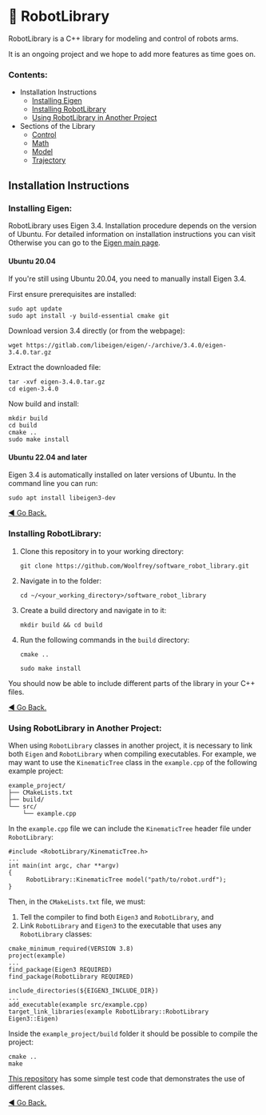 # :robot: RobotLibrary

RobotLibrary is a C++ library for modeling and control of robots arms.

It is an ongoing project and we hope to add more features as time goes on.

### Contents:
- Installation Instructions
     - [Installing Eigen](#installing-eigen)
     - [Installing RobotLibrary](#installing-robotlibrary)
     - [Using RobotLibrary in Another Project](#using-robotlibrary-in-another-project)
- Sections of the Library
     - [Control](Control/README.md)
     - [Math](Math/README.md)
     - [Model](Model/README.md)
     - [Trajectory](Trajectory/README.md)

## Installation Instructions

### Installing Eigen:

RobotLibrary uses Eigen 3.4. Installation procedure depends on the version of Ubuntu. For detailed information on installation instructions you can visit Otherwise you can go to the [Eigen main page](https://eigen.tuxfamily.org/index.php?title=Main_Page).

#### Ubuntu 20.04

If you're still using Ubuntu 20.04, you need to manually install Eigen 3.4.

First ensure prerequisites are installed:
```
sudo apt update
sudo apt install -y build-essential cmake git
```

Download version 3.4 directly (or from the webpage):
```
wget https://gitlab.com/libeigen/eigen/-/archive/3.4.0/eigen-3.4.0.tar.gz
```

Extract the downloaded file:
```
tar -xvf eigen-3.4.0.tar.gz
cd eigen-3.4.0
```

Now build and install:
```
mkdir build
cd build
cmake ..
sudo make install
```

#### Ubuntu 22.04 and later

Eigen 3.4 is automatically installed on later versions of Ubuntu. In the command line you can run:

  `sudo apt install libeigen3-dev`

[:arrow_backward: Go Back.](#contents)

### Installing RobotLibrary:

1. Clone this repository in to your working directory:

   `git clone https://github.com/Woolfrey/software_robot_library.git`
   
2. Navigate in to the folder:

   `cd ~/<your_working_directory>/software_robot_library`

3. Create a build directory and navigate in to it:

   `mkdir build && cd build`

4. Run the following commands in the `build` directory:

   `cmake ..`
   
   `sudo make install`

You should now be able to include different parts of the library in your C++ files.

[:arrow_backward: Go Back.](#contents)

### Using RobotLibrary in Another Project:
When using `RobotLibrary` classes in another project, it is necessary to link both `Eigen` and `RobotLibrary` when compiling executables. For example, we may want to use the `KinematicTree` class in the `example.cpp` of the following example project:
```
example_project/
├── CMakeLists.txt
├── build/
└── src/
    └── example.cpp
```
In the `example.cpp` file we can include the `KinematicTree` header file under `RobotLibrary`:
```
#include <RobotLibrary/KinematicTree.h>
...
int main(int argc, char **argv)
{
     RobotLibrary::KinematicTree model("path/to/robot.urdf");
}
```
Then, in the `CMakeLists.txt` file, we must:
1. Tell the compiler to find both `Eigen3` and `RobotLibrary`, and
2. Link `RobotLibrary` and `Eigen3` to the executable that uses any `RobotLibrary` classes:
```
cmake_minimum_required(VERSION 3.8)
project(example)
...
find_package(Eigen3 REQUIRED)
find_package(RobotLibrary REQUIRED)

include_directories(${EIGEN3_INCLUDE_DIR}) 
...
add_executable(example src/example.cpp)
target_link_libraries(example RobotLibrary::RobotLibrary Eigen3::Eigen)
```
Inside the `example_project/build` folder it should  be possible to compile the project:
```
cmake ..
make
```
[This repository](https://github.com/Woolfrey/testing_robot_library) has some simple test code that demonstrates the use of different classes.

[:arrow_backward: Go Back.](#contents)
